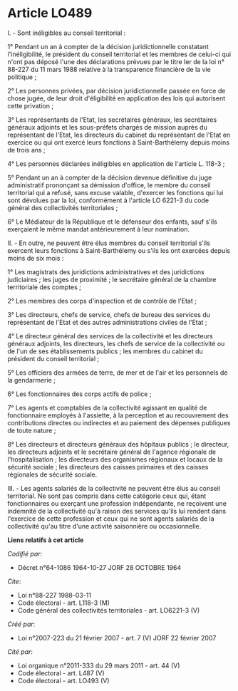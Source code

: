 # Article LO489

I. - Sont inéligibles au conseil territorial :

1° Pendant un an à compter de la décision juridictionnelle constatant l'inéligibilité, le président du conseil territorial et
les membres de celui-ci qui n'ont pas déposé l'une des déclarations prévues par le titre Ier de la loi n° 88-227 du 11 mars
1988 relative à la transparence financière de la vie politique ;

2° Les personnes privées, par décision juridictionnelle passée en force de chose jugée, de leur droit d'éligibilité en
application des lois qui autorisent cette privation ;

3° Les représentants de l'Etat, les secrétaires généraux, les secrétaires généraux adjoints et les sous-préfets chargés de
mission auprès du représentant de l'Etat, les directeurs du cabinet du représentant de l'Etat en exercice ou qui ont exercé
leurs fonctions à Saint-Barthélemy depuis moins de trois ans ;

4° Les personnes déclarées inéligibles en application de l'article L. 118-3 ;

5° Pendant un an à compter de la décision devenue définitive du juge administratif prononçant sa démission d'office, le
membre du conseil territorial qui a refusé, sans excuse valable, d'exercer les fonctions qui lui sont dévolues par la loi,
conformément à l'article LO 6221-3 du code général des collectivités territoriales ;

6° Le Médiateur de la République et le défenseur des enfants, sauf s'ils exerçaient le même mandat antérieurement à leur
nomination.

II. - En outre, ne peuvent être élus membres du conseil territorial s'ils exercent leurs fonctions à Saint-Barthélemy ou
s'ils les ont exercées depuis moins de six mois :

1° Les magistrats des juridictions administratives et des juridictions judiciaires ; les juges de proximité ; le secrétaire
général de la chambre territoriale des comptes ;

2° Les membres des corps d'inspection et de contrôle de l'Etat ;

3° Les directeurs, chefs de service, chefs de bureau des services du représentant de l'Etat et des autres administrations
civiles de l'Etat ;

4° Le directeur général des services de la collectivité et les directeurs généraux adjoints, les directeurs, les chefs de
service de la collectivité ou de l'un de ses établissements publics ; les membres du cabinet du président du conseil
territorial ;

5° Les officiers des armées de terre, de mer et de l'air et les personnels de la gendarmerie ;

6° Les fonctionnaires des corps actifs de police ;

7° Les agents et comptables de la collectivité agissant en qualité de fonctionnaire employés à l'assiette, à la perception et
au recouvrement des contributions directes ou indirectes et au paiement des dépenses publiques de toute nature ;

8° Les directeurs et directeurs généraux des hôpitaux publics ; le directeur, les directeurs adjoints et le secrétaire
général de l'agence régionale de l'hospitalisation ; les directeurs des organismes régionaux et locaux de la sécurité
sociale ; les directeurs des caisses primaires et des caisses régionales de sécurité sociale.

III. - Les agents salariés de la collectivité ne peuvent être élus au conseil territorial. Ne sont pas compris dans cette
catégorie ceux qui, étant fonctionnaires ou exerçant une profession indépendante, ne reçoivent une indemnité de la
collectivité qu'à raison des services qu'ils lui rendent dans l'exercice de cette profession et ceux qui ne sont agents
salariés de la collectivité qu'au titre d'une activité saisonnière ou occasionnelle.

**Liens relatifs à cet article**

_Codifié par_:

  - Décret n°64-1086 1964-10-27 JORF 28 OCTOBRE 1964

_Cite_:

  - Loi n°88-227 1988-03-11
  - Code électoral - art. L118-3 (M)
  - Code général des collectivités territoriales - art. LO6221-3 (V)

_Créé par_:

  - Loi n°2007-223 du 21 février 2007 - art. 7 (V) JORF 22 février 2007

_Cité par_:

  - Loi organique n°2011-333 du 29 mars 2011 - art. 44 (V)
  - Code électoral - art. L487 (V)
  - Code électoral - art. LO493 (V)
